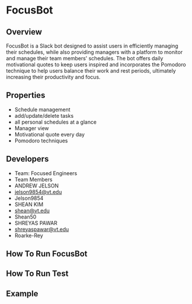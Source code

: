 # FocusBot

## Overview
FocusBot is a Slack bot designed to assist users in efficiently managing their schedules, while also providing managers with a platform to monitor and manage their team members' schedules. The bot offers daily motivational quotes to keep users inspired and incorporates the Pomodoro technique to help users balance their work and rest periods, ultimately increasing their productivity and focus.

## Properties
* Schedule management 
 * add/update/delete tasks
 * all personal schedules at a glance
* Manager view
* Motivational quote every day
* Pomodoro techniques

## Developers
* Team: Focused Engineers
* Team Members
 * ANDREW JELSON
  * jelson9854@vt.edu
  * Jelson9854
 * SHEAN KIM 
  * shean@vt.edu
  * Shean50
 * SHREYAS PAWAR 
  * shreyaspawar@vt.edu
  * Roarke-Rey
 
## How To Run FocusBot
## How To Run Test
## Example

